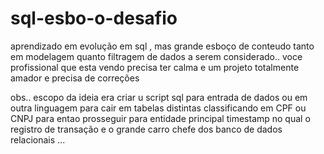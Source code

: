 # sql-esbo-o-desafio
aprendizado em evolução em sql  , mas grande esboço de conteudo  tanto em modelagem quanto filtragem de dados a serem considerado..
voce profissional que esta vendo precisa ter calma e um projeto totalmente amador e precisa de correções 

obs.. escopo da ideia era criar u script sql para entrada de dados ou em outra linguagem para cair em tabelas distintas classificando em CPF ou CNPJ  para entao prosseguir para entidade principal timestamp no qual o registro de transação e o grande carro chefe dos banco de dados relacionais ...
